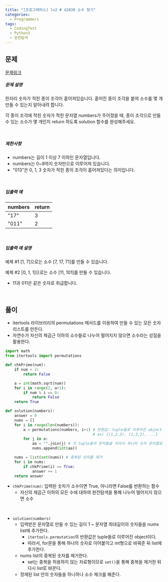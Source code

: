 ```yaml
---
title: "[프로그래머스] lv2 # 42839 소수 찾기"
categories:	
  - Programmers
tags:
  - CodingTest
  - Python3
  - 완전탐색
---
```


## 문제

[문제링크](https://programmers.co.kr/learn/courses/30/lessons/42839)

##### 문제 설명

한자리 숫자가 적힌 종이 조각이 흩어져있습니다. 흩어진 종이 조각을 붙여 소수를 몇 개 만들 수 있는지 알아내려 합니다.

각 종이 조각에 적힌 숫자가 적힌 문자열 numbers가 주어졌을 때, 종이 조각으로 만들 수 있는 소수가 몇 개인지 return 하도록 solution 함수를 완성해주세요.

<br/>

##### 제한사항

- numbers는 길이 1 이상 7 이하인 문자열입니다.
- numbers는 0~9까지 숫자만으로 이루어져 있습니다.
- "013"은 0, 1, 3 숫자가 적힌 종이 조각이 흩어져있다는 의미입니다.

<br/>

##### 입출력 예

| numbers | return |
| ------- | ------ |
| "17"    | 3      |
| "011"   | 2      |

<br/>

##### 입출력 예 설명

예제 #1
[1, 7]으로는 소수 [7, 17, 71]를 만들 수 있습니다.

예제 #2
[0, 1, 1]으로는 소수 [11, 101]를 만들 수 있습니다.

- 11과 011은 같은 숫자로 취급합니다.

<br/>

## 풀이

- itertools 라이브러리의 permutations 메서드를 이용하여 만들 수 있는 모든 숫자 리스트를 만든다.
- 자연수가 자신의 제곱근 이하의 소수들로 나누어 떨어지지 않으면 소수라는 성질을 활용한다. 

```python
import math
from itertools import permutations

def chkPrime(num):
    if num < 2:
        return False

    a = int(math.sqrt(num))
    for i in range(2, a+1):
        if num % i == 0:
            return False
    return True

def solution(numbers):
    answer = 0
    nums = []
    for i in range(len(numbers)):
        a = permutations(numbers, i+1) # 반환값: tuple들로 이루어진 object
        							   # ex) {(1,2,3), (1,3,2), ...}
        for j in a:
            aa = "".join(j) # 각 tuple들의 문자들을 이어서 하나의 숫자 문자열로 만듬
            nums.append(int(aa))

    nums = list(set(nums)) # 중복된 숫자를 제거
    for i in nums:
        if chkPrime(i) == True:
            answer += 1
    return answer
```

- `chkPrime(num)`: 입력된 숫자가 소수이면 True, 아니라면 False를 반환하는 함수
  - 자신의 제곱근 이하의 모든 수에 대하여 완전탐색을 통해 나누어 떨어지지 않으면 소수

<br/>

- `solution(numbers)`
  - 입력받은 문자열로 만들 수 있는 길이 1 ~ 문자열 최대길이의 숫자들을 nums list에 추가한다.
    - `itertools.permutation`의 반환값은 tuple들로 이루어진 object이다.
    - 따라서, for문을 통해 하나의 숫자로 이어붙이고  int형으로 바꿔준 뒤 list에 추가한다.
  - nums list의 중복된 숫자를 제거한다.
    - set는 중복을 허용하지 않는 자료형이므로 `set()`을 통해 중복을 제거한 뒤 다시 list로 바꾼다.
  - 정제된 list 안의 숫자들을 하나하나 소수 체크를 해준다.



